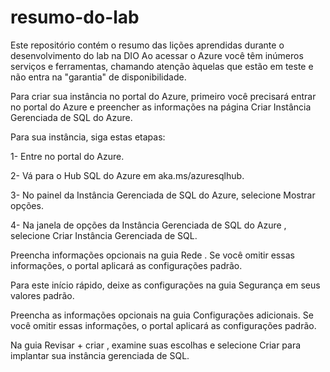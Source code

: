 # resumo-do-lab
Este repositório contém o resumo das lições aprendidas durante o desenvolvimento do lab na DIO
Ao acessar o Azure você têm inúmeros serviços e ferramentas, chamando atenção àquelas que estão em teste e não entra na "garantia" de disponibilidade.

Para criar sua instância no portal do Azure, primeiro você precisará entrar no portal do Azure e preencher as informações na página Criar Instância Gerenciada de SQL do Azure.

Para sua instância, siga estas etapas:

1- Entre no portal do Azure.

2- Vá para o Hub SQL do Azure em aka.ms/azuresqlhub.

3- No painel da Instância Gerenciada de SQL do Azure, selecione Mostrar opções.

4- Na janela de opções da Instância Gerenciada de SQL do Azure , selecione Criar Instância Gerenciada de SQL.

Preencha informações opcionais na guia Rede . Se você omitir essas informações, o portal aplicará as configurações padrão.

Para este início rápido, deixe as configurações na guia Segurança em seus valores padrão.

Preencha as informações opcionais na guia Configurações adicionais. Se você omitir essas informações, o portal aplicará as configurações padrão.

Na guia Revisar + criar , examine suas escolhas e selecione Criar para implantar sua instância gerenciada de SQL.
